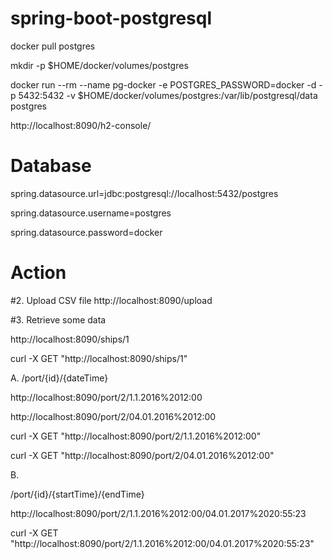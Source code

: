 # spring-boot-postgresql

docker pull postgres

mkdir -p $HOME/docker/volumes/postgres

docker run --rm   --name pg-docker -e POSTGRES_PASSWORD=docker -d -p 5432:5432 -v $HOME/docker/volumes/postgres:/var/lib/postgresql/data  postgres

http://localhost:8090/h2-console/


# Database
spring.datasource.url=jdbc:postgresql://localhost:5432/postgres

spring.datasource.username=postgres

spring.datasource.password=docker


# Action

#2. Upload CSV file http://localhost:8090/upload

#3. Retrieve some data


http://localhost:8090/ships/1

curl -X GET "http://localhost:8090/ships/1"


A.
/port/{id}/{dateTime}

http://localhost:8090/port/2/1.1.2016%2012:00

http://localhost:8090/port/2/04.01.2016%2012:00

curl -X GET "http://localhost:8090/port/2/1.1.2016%2012:00"

curl -X GET "http://localhost:8090/port/2/04.01.2016%2012:00"
        

B.

/port/{id}/{startTime}/{endTime}

http://localhost:8090/port/2/1.1.2016%2012:00/04.01.2017%2020:55:23

curl -X GET "http://localhost:8090/port/2/1.1.2016%2012:00/04.01.2017%2020:55:23"



